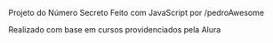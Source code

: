Projeto do Número Secreto
Feito com JavaScript por /pedroAwesome

Realizado com base em cursos providenciados pela Alura
